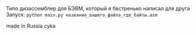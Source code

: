 Типо дизассемблер для БЭВМ, который я бвстренько написал для друга
Запуск:
```python main.py название_вашего_файла_где_байты.asm```

made in Russia cyka
